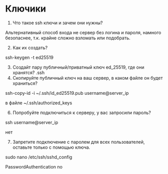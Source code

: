 # Ключики

1. Что такое ssh ключи и зачем они нужны?

Альтернативный способ входа не сервер без логина и пароля, намного безопаснее, т.к. крайне сложно взломать или подобрать. 

2. Как их создать? 

ssh-keygen -t ed25519

3. Создайт пару публичный/приватный ключ ed_25519, где они хранятся?
.ssh
5. Скопируйте публичный ключ на ваш сервер, в каком файле он будет храниться?

ssh-copy-id -i ~/.ssh/id_ed25519.pub username@server_ip

в файле ~/.ssh/authorized_keys

6. Попробуйте подключиться к серверу, у вас запросили пароль?

ssh username@server_ip

нет

7. Запретите подключение с паролем для всех пользователей, оставьте только с помощью ключа.

sudo nano /etc/ssh/sshd_config

PasswordAuthentication no
